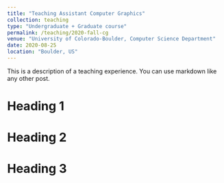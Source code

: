 ```yaml
---
title: "Teaching Assistant Computer Graphics"
collection: teaching
type: "Undergraduate + Graduate course"
permalink: /teaching/2020-fall-cg
venue: "University of Colorado-Boulder, Computer Science Department"
date: 2020-08-25
location: "Boulder, US"
---
```


This is a description of a teaching experience. You can use markdown like any other post.

Heading 1
======

Heading 2
======

Heading 3
======
